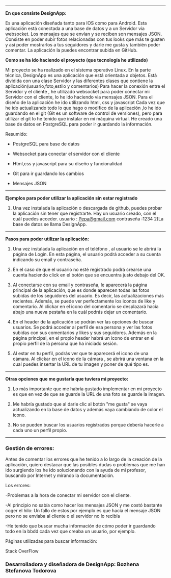 
******************************************* 

**En que consiste DesignApp:** 

Es una aplicación diseñada tanto para IOS como para Android.
Esta aplicación está conectada a una base de datos y a un Servidor via websocket. Los mensajes que se envían y se reciben son mensajes JSON.
Consiste en poder subir fotos relacionadas con tus looks que más te gusten y así poder mostrarlos a tus seguidores y darle me gusta y también poder comentar.
La aplicación la puedes encontrar subida en GitHub.


**Como se ha ido haciendo el proyecto (que tecnología he utilizado)**

Mi proyecto se ha realizado en el sistema operativo Linux.
En la parte técnica, DesignApp es una aplicación que está orientada a objetos. Está dividida con una clase Servidor y las diferentes clases que contiene la aplicación(usuario,foto,estilo y comentarios)
Para hacer la conexión entre el Servidor y el cliente , he utilizado websocket para poder conectar mi Servidor con el cliente, lo he ido haciendo via mensajes JSON.
Para el diseño de la aplicación he ido utilizando html, css y javascript
Cada vez que he ido actualizando todo lo que hago o modifico de la aplicación ,lo he ido guardando en el git (Git es un software de control de versiones), pero para utilizar
el git lo he tenido que instalar en mi máquina virtual.
He creado una base de datos en PostgreSQL para poder ir guardando la información.

Resumido:

- PostgreSQL para base de datos


- Websocket para conectar el servidor con el cliente


- Html,css y javascript para su diseño y funcionalidad


- Git para ir guardando los cambios


- Mensajes JSON

*********************************************************************************************
**Ejemplos para poder utilizar la aplicación sin estar registrado**

1) Una vez instalada la aplicación o descargada de github, puedes probar la aplicación sin tener que registrarte. Hay un usuario creado, con el cuál puedes acceder.
usuario : Pepa@gmail.com contraseña :1234
2)La base de datos se llama DesignApp.


*********************************************************************************************
**Pasos para poder utilizar la aplicación:**


1) Una vez instalada la aplicación en el teléfono , al usuario se le abrirá la página de Login. En esta página, el usuario podrá acceder a su cuenta indicando su email y contraseña. 

2) En el caso de que el usuario no esté registrado podrá crearse una cuenta haciendo click en el botón que se encuentra justo debajo del OK.

3) Al conectarse con su email y contraseña, le aparecerá la página principal de la aplicación, que es donde aparecen todas las fotos subidas de los seguidores del usuario.
Es decir, las actualizaciones más recientes. Además, se puede ver perfectamente los iconos de like y comentario. Al clickar en el icono del comentario se desplazará hacia abajo
una nueva pestaña en la cuál podrás dejar un comentario.

4) En el header de la aplicación se podrán ver las opciones de buscar usuarios. 
 Se podrá acceder al perfil de esa persona y ver las fotos subidas con sus comentarios y likes y sus seguidores.
 Además en la página principal, en el propio header habrá un icono de entrar en el propio perfil de la persona que ha iniciado sesión.

5) Al estar en tu perfil, podrás ver que te aparecerá el icono de una cámara. Al clickar en el icono de la cámara ,
 se abrirá una ventana en la cual puedes insertar la URL de tu imagen y poner de qué tipo es.
 
************************************************************** 
**Otras opciones que me gustaría que tuviera mi proyecto:**


1) Lo más importante que me habría gustado implementar en mi proyecto es que en vez de que se guarde la URL de una foto se guarde la imagen.

2) Me habría gustado que al darle clic al botón "me gusta" se vaya actualizando en la base de datos y además vaya cambiando de color el icono.

3) No se pueden buscar  los usuarios registrados porque debería hacerle a cada uno un perfil propio.

*********************************************************************************************
### Gestión de errores:

Antes de comentar los errores que he tenido a lo largo de la creación de la aplicación, quiero destacar que las posibles dudas o problemas que me han ido surgiendo los he ido solucionando con la ayuda de mi profesor, buscando por Internet y mirando la documentación.

Los errores:

-Problemas a la hora de conectar mi servidor con el cliente.

-Al principio no sabía como hacer los mensajes JSON y me costó bastante coger el hilo:
Un fallo de estos por ejemplo es que hacía el mensaje JSON pero no se enviaba al cliente o el servidor no lo recibía

-He tenido que buscar mucha información de cómo poder ir guardando todo en la bbdd cada vez que creaba un usuario, por ejemplo.
 
Páginas utilizadas para buscar información:

Stack OverFlow
 
### Desarrolladora y diseñadora de DesignApp: Bozhena Stefanova Todorova
